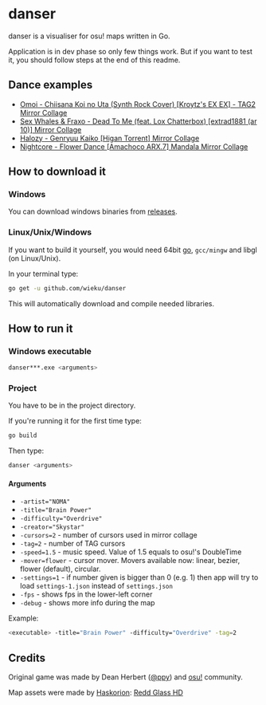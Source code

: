 # danser
danser is a visualiser for osu! maps written in Go.

Application is in dev phase so only few things work. But if you want to test it, you should follow steps at the end of this readme.

## Dance examples
* [Omoi - Chiisana Koi no Uta (Synth Rock Cover) [Kroytz's EX EX] - TAG2 Mirror Collage](https://youtu.be/Vo0Pbpu113Y)
* [Sex Whales & Fraxo - Dead To Me (feat. Lox Chatterbox) [extrad1881 (ar 10)] Mirror Collage](https://youtu.be/KCHqrVGdXrk)
* [Halozy - Genryuu Kaiko [Higan Torrent] Mirror Collage](https://youtu.be/HCVIBQh4ljI)
* [Nightcore - Flower Dance [Amachoco ARX.7] Mandala Mirror Collage](https://youtu.be/HBC89S-UwFc)

## How to download it

### Windows
You can download windows binaries from [releases](https://github.com/Wieku/danser/releases).

### Linux/Unix/Windows

If you want to build it yourself, you would need 64bit [go](https://golang.org/dl/), `gcc/mingw` and libgl (on Linux/Unix).

In your terminal type:
```bash
go get -u github.com/wieku/danser
```
This will automatically download and compile needed libraries.

## How to run it

### Windows executable
```bash
danser***.exe <arguments>
```

### Project
You have to be in the project directory.

If you're running it for the first time type:
```bash
go build
```

Then type:
```bash
danser <arguments>
```

#### Arguments
* `-artist="NOMA"`
* `-title="Brain Power"`
* `-difficulty="Overdrive"`
* `-creator="Skystar"`
* `-cursors=2` - number of cursors used in mirror collage
* `-tag=2` - number of TAG cursors
* `-speed=1.5` - music speed. Value of 1.5 equals to osu!'s DoubleTime
* `-mover=flower` - cursor mover. Movers available now: linear, bezier, flower (default), circular.
* `-settings=1` - if number given is bigger than 0 (e.g. 1) then app will try to load `settings-1.json` instead of `settings.json`
* `-fps` - shows fps in the lower-left corner 
* `-debug` - shows more info during the map

Example:
```bash
<executable> -title="Brain Power" -difficulty="Overdrive" -tag=2
```


## Credits

Original game was made by Dean Herbert ([@ppy](https://github.com/ppy)) and [osu!](https://osu.ppy.sh/) community.

Map assets were made by [Haskorion](https://osu.ppy.sh/users/3252321): [Redd Glass HD](https://osu.ppy.sh/community/forums/topics/211396)
